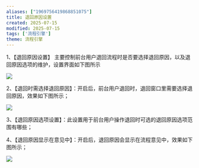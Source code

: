 ```yaml
---
aliases: ["1969756419868851075"]
title: 退回原因设置
created: 2025-07-15
modified: 2025-07-15
tags: ['流程引擎']
theme: 流程引擎
---
```


1、【退回原因设置】 主要控制前台用户退回流程时是否要选择退回原因，以及退回原因选项的维护，设置界面如下图所示

![](2afdd107aab4c01f12637fe8a17ddeeb.jpg)

2、【退回时需选择退回原因】：开启后，前台用户退回时，退回窗口里需要选择退回原因，效果如下图所示；

![](ecc2723aca089ab87bffb13c87f6ad7a.jpg)

3、【退回原因选项设置】：此设置用于前台用户操作退回时可选的退回原因选项范围有哪些；

4、【退回原因显示在意见中】：开启后，退回原因会显示在流程意见中，效果如下图所示；

![](5a7a4cf347b1a6c355ff98d8b325ce64.jpg)